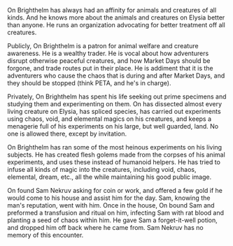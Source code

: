 On Brighthelm has always had an affinity for animals and creatures of all kinds. And he knows more about the animals and creatures on Elysia better than anyone. He runs an organization advocating for better treatment off all creatures. 

Publicly, On Brighthelm is a patron for animal welfare and creature awareness. He is a wealthy trader. He is vocal about how adventurers disrupt otherwise peaceful creatures, and how Market Days should be forgone, and trade routes put in their place. He is addiment that it is the adventurers who cause the chaos that is during and after Market Days, and they should be stopped (think PETA, and he's in charge). 

Privately, On Brighthelm has spent his life seeking out prime specimens and studying them and experimenting on them. On has dissected almost every living creature on Elysia, has spliced species, has carried out experiments using chaos, void, and elemental magics on his creatures, and keeps a menagerie full of his experiments on his large, but well guarded, land. No one is allowed there, except by invitation. 
 
On Brighthelm has ran some of the most heinous experiments on his living subjects. He has created flesh golems made from the corpses of his animal experiments, and uses these instead of humanoid helpers. He has tried to infuse all kinds of magic into the creatures, including void, chaos, elemental, dream, etc., all the while maintaining his good public image. 

On found Sam Nekruv asking for coin or work, and offered a few gold if he would come to his house and assist him for the day. Sam, knowing the man's reputation, went with him. Once in the house, On bound Sam and preformed a transfusion and ritual on him, infecting Sam with rat blood and planting a seed of chaos within him. He gave Sam a forget-it-well potion, and dropped him off back where he came from. Sam Nekruv has no memory of this encounter.